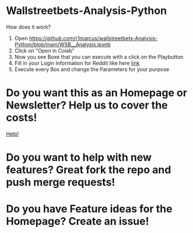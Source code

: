 # Wallstreetbets-Analysis-Python


How does it work?
1. Open https://github.com/r1marcus/wallstreetbets-Analysis-Python/blob/main/WSB__Analysis.ipynb 
2. Click on "Open in Colab"
3. Now you see Boxe that you can execute with a click on the Playbutton
4. Fill in your Login Information for Reddit like here [link](https://praw.readthedocs.io/en/latest/getting_started/authentication.html#oauth)
5. Execute every Box and change the Parameters for your purpose


# Do you want this as an Homepage or Newsletter? Help us to cover the costs!
[Help!](https://paypal.me/pools/c/8wRmexmIMz)

# Do you want to help with new features? Great fork the repo and push merge requests!

# Do you have Feature ideas for the Homepage? Create an issue!


